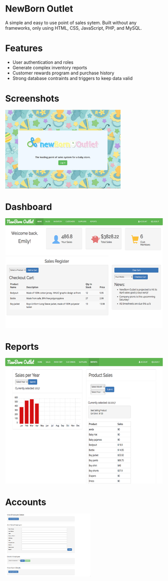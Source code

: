 # NewBorn Outlet
A simple and easy to use point of sales sytem. Built without any frameworks, only using HTML, CSS, JavaScript, PHP, and MySQL. 

# Features
<ul>
    <li>User authentication and roles</li>
    <li>Generate complex inventory reports</li>
    <li>Customer rewards program and purchase history</li>
    <li>Strong database contraints and triggers to keep data valid</li>
</ul>

# Screenshots

<img src="/NewbornOutletImages/login.png" alt="Smiley face" height=250>

# Dashboard

<img src="/NewbornOutletImages/dashboard.png" alt="Smiley face" height=350>

# Reports

<img src="/NewbornOutletImages/reports.png" alt="Smiley face" height=400>

# Accounts

<img src="/NewbornOutletImages/account_one.png" alt="Smiley face" height=200>